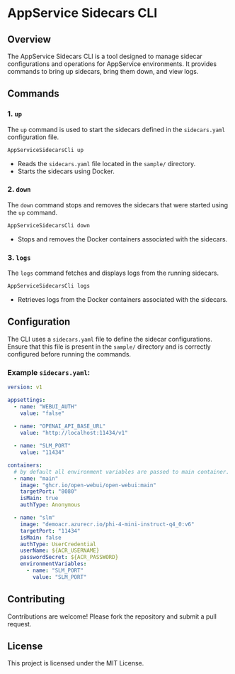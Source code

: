 # AppService Sidecars CLI

## Overview

The AppService Sidecars CLI is a tool designed to manage sidecar configurations and operations for AppService environments. It provides commands to bring up sidecars, bring them down, and view logs.

## Commands

### 1. `up`

The `up` command is used to start the sidecars defined in the `sidecars.yaml` configuration file.

```bash
AppServiceSidecarsCli up
```

- Reads the `sidecars.yaml` file located in the `sample/` directory.
- Starts the sidecars using Docker.

### 2. `down`

The `down` command stops and removes the sidecars that were started using the `up` command.

```bash
AppServiceSidecarsCli down
```

- Stops and removes the Docker containers associated with the sidecars.

### 3. `logs`

The `logs` command fetches and displays logs from the running sidecars.

```bash
AppServiceSidecarsCli logs
```

- Retrieves logs from the Docker containers associated with the sidecars.

## Configuration

The CLI uses a `sidecars.yaml` file to define the sidecar configurations. Ensure that this file is present in the `sample/` directory and is correctly configured before running the commands.

### Example `sidecars.yaml`:

```yaml
version: v1

appsettings:
  - name: "WEBUI_AUTH"
    value: "false"
  
  - name: "OPENAI_API_BASE_URL"
    value: "http://localhost:11434/v1"

  - name: "SLM_PORT"
    value: "11434"

containers:
  # by default all environment variables are passed to main container.
  - name: "main"
    image: "ghcr.io/open-webui/open-webui:main"
    targetPort: "8080"
    isMain: true
    authType: Anonymous

  - name: "slm"
    image: "demoacr.azurecr.io/phi-4-mini-instruct-q4_0:v6"
    targetPort: "11434"
    isMain: false
    authType: UserCredential
    userName: ${ACR_USERNAME}
    passwordSecret: ${ACR_PASSWORD}
    environmentVariables:
      - name: "SLM_PORT"
        value: "SLM_PORT"
```

## Contributing

Contributions are welcome! Please fork the repository and submit a pull request.

## License

This project is licensed under the MIT License.
